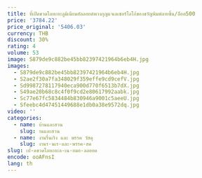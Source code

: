 ```yaml
---
title: ที่เปิดขวดโลหะอะลูมิเนียมอัลลอยด์พวงกุญแจเลเซอร์โลโก้ของขวัญพิมพ์ลายชิ้น/ล็อต500
price: '3784.22'
price_original: '5406.03'
currency: THB
discount: 30%
rating: 4
volume: 53
image: S879de9c882be45bb82397421964b6eb4H.jpg
images:
  - S879de9c882be45bb82397421964b6eb4H.jpg
  - S2ae2f30a7fa348029f359effe9cd9cefV.jpg
  - Sd9987278117940eca900d770f6513b7dX.jpg
  - S49ae20b68c8c4f0f9cd2e80617992aabk.jpg
  - Sc77e67fc5834484b830946a9001c5aeeU.jpg
  - Sfeebc4d47451449688e1db0a38e9572dq.jpg
video: ''
categories:
  - name: บ้านและสวน
    slug: านและสวน
  - name: งานรื่นเริง และ พรรค วัสดุ
    slug: งานร-นเร-และ-พรรค-สด
slug: เป-ดขวดโลหะอะล-เน-ยมอ-ลลอยด
encode: ooAFnsI
lang: th
---
```

  
